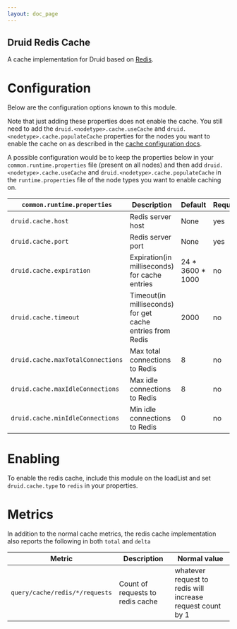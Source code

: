 ```yaml
---
layout: doc_page
---
```


<!--
  ~ Licensed to the Apache Software Foundation (ASF) under one
  ~ or more contributor license agreements.  See the NOTICE file
  ~ distributed with this work for additional information
  ~ regarding copyright ownership.  The ASF licenses this file
  ~ to you under the Apache License, Version 2.0 (the
  ~ "License"); you may not use this file except in compliance
  ~ with the License.  You may obtain a copy of the License at
  ~
  ~   http://www.apache.org/licenses/LICENSE-2.0
  ~
  ~ Unless required by applicable law or agreed to in writing,
  ~ software distributed under the License is distributed on an
  ~ "AS IS" BASIS, WITHOUT WARRANTIES OR CONDITIONS OF ANY
  ~ KIND, either express or implied.  See the License for the
  ~ specific language governing permissions and limitations
  ~ under the License.
  -->

Druid Redis Cache
--------------------

A cache implementation for Druid based on [Redis](https://github.com/antirez/redis).

# Configuration
Below are the configuration options known to this module.

Note that just adding these properties does not enable the cache. You still need to add the `druid.<nodetype>.cache.useCache` and `druid.<nodetype>.cache.populateCache` properties for the nodes you want to enable the cache on as described in the [cache configuration docs](../../configuration/index.html#cache-configuration).

A possible configuration would be to keep the properties below in your `common.runtime.properties` file (present on all nodes) and then add `druid.<nodetype>.cache.useCache` and `druid.<nodetype>.cache.populateCache` in the `runtime.properties` file of the node types you want to enable caching on.


|`common.runtime.properties`|Description|Default|Required|
|--------------------|-----------|-------|--------|
|`druid.cache.host`|Redis server host|None|yes|
|`druid.cache.port`|Redis server port|None|yes|
|`druid.cache.expiration`|Expiration(in milliseconds) for cache entries|24 * 3600 * 1000|no|
|`druid.cache.timeout`|Timeout(in milliseconds) for get cache entries from Redis|2000|no|
|`druid.cache.maxTotalConnections`|Max total connections to Redis|8|no|
|`druid.cache.maxIdleConnections`|Max idle connections to Redis|8|no|
|`druid.cache.minIdleConnections`|Min idle connections to Redis|0|no|

# Enabling

To enable the redis cache, include this module on the loadList and set `druid.cache.type` to `redis` in your properties.

# Metrics
In addition to the normal cache metrics, the redis cache implementation also reports the following in both `total` and `delta`

|Metric|Description|Normal value|
|------|-----------|------------|
|`query/cache/redis/*/requests`|Count of requests to redis cache|whatever request to redis will increase request count by 1|
